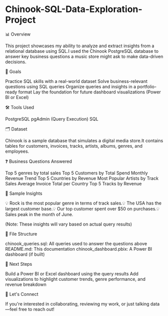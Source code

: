 # Chinook-SQL-Data-Exploration-Project
📊 Overview

This project showcases my ability to analyze and extract insights from a relational database using SQL.I used the Chinook PostgreSQL database to answer key business questions a music store might ask to make data-driven decisions.

🎯 Goals

Practice SQL skills with a real-world dataset
Solve business-relevant questions using SQL queries
Organize queries and insights in a portfolio-ready format
Lay the foundation for future dashboard visualizations (Power BI or Excel)

🛠️ Tools Used

PostgreSQL
pgAdmin (Query Execution)
SQL

🗂️ Dataset

Chinook is a sample database that simulates a digital media store.It contains tables for customers, invoices, tracks, artists, albums, genres, and employees.

❓ Business Questions Answered

Top 5 genres by total sales
Top 5 Customers by Total Spend
Monthly Revenue Trend
Top 5 Countries by Revenue
Most Popular Artists by Track Sales
Average Invoice Total per Country
Top 5 Tracks by Revenue

🧠 Sample Insights

💡 Rock is the most popular genre in terms of track sales.💡 The USA has the largest customer base.💡 Our top customer spent over $50 on purchases.💡 Sales peak in the month of June.

(Note: These insights will vary based on actual query results)

📂 File Structure

chinook_queries.sql: All queries used to answer the questions above
README.md: This documentation
chinook_dashboard.pbix: A Power BI dashboard (if built)

🚀 Next Steps

Build a Power BI or Excel dashboard using the query results
Add visualizations to highlight customer trends, genre performance, and revenue breakdown

🤝 Let's Connect

If you're interested in collaborating, reviewing my work, or just talking data—feel free to reach out!

